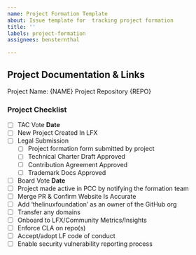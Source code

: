 ```yaml
---
name: Project Formation Template
about: Issue template for  tracking project formation
title: ''
labels: project-formation
assignees: bensternthal

---
```


## Project Documentation & Links

Project Name: {NAME}
Project Repository {REPO}

### Project Checklist

- [ ] TAC Vote **Date**
- [ ] New Project Created In LFX
- [ ] Legal Submission
   - [ ] Project formation form submitted by project 
   - [ ] Technical Charter Draft Approved
   - [ ] Contribution Agreement Approved
   - [ ] Trademark Docs Approved
- [ ] Board Vote  **Date**
- [ ] Project made active in PCC by notifying the formation team
- [ ] Merge PR & Confirm Website Is Accurate
- [ ] Add ‘thelinuxfoundation’ as an owner of the GitHub org
- [ ] Transfer any domains
- [ ] Onboard to LFX/Community Metrics/Insights
- [ ] Enforce CLA on repo(s)
- [ ] Accept/adopt LF code of conduct
- [ ] Enable security vulnerability reporting process
